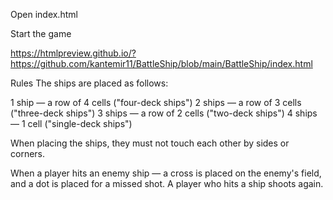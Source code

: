 Open index.html

Start the game

https://htmlpreview.github.io/?https://github.com/kantemir11/BattleShip/blob/main/BattleShip/index.html


Rules The ships are placed as follows:

1 ship — a row of 4 cells ("four-deck ships") 
2 ships — a row of 3 cells ("three-deck ships") 
3 ships — a row of 2 cells ("two-deck ships") 
4 ships — 1 cell ("single-deck ships") 

When placing the ships, they must not touch each other by sides or corners.

When a player hits an enemy ship — a cross is placed on the enemy's field, and a dot is placed for a missed shot. A player who hits a ship shoots again.
